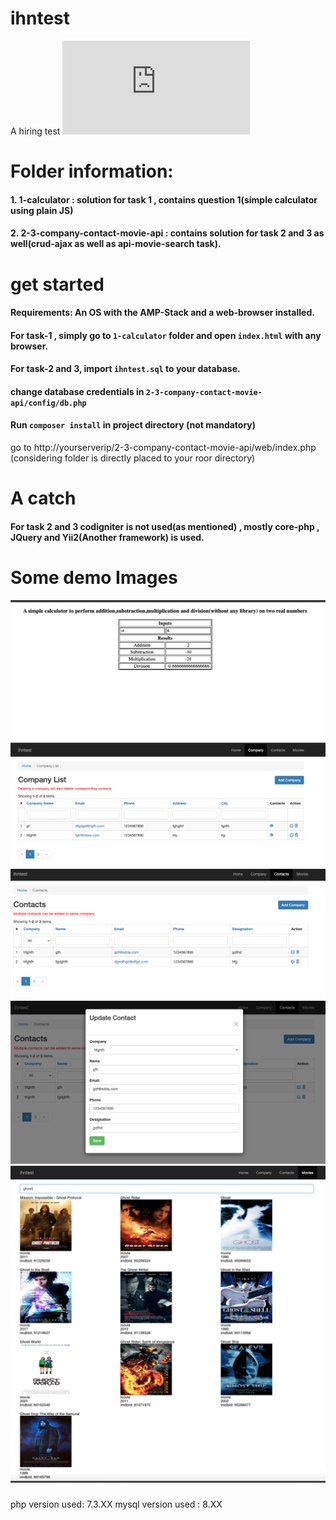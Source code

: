 # ihntest
A hiring test
![DETAILS](https://github.com/CodeChari/ihntest/blob/master/INDIAN%20HOSPITALITY%20NETWORK%20-%20PHP%20TEST%20(1).pdf)



# Folder information:

  #### 1. 1-calculator : solution for task 1 , contains question 1(simple calculator using plain JS)
       
  #### 2. 2-3-company-contact-movie-api : contains solution for task 2 and 3 as well(crud-ajax as well as api-movie-search task).
        
        
# get started

   #### Requirements: An OS with the AMP-Stack and a web-browser installed.
       
   #### For task-1 , simply go to `1-calculator` folder and open `index.html` with any browser.
       
   #### For task-2 and 3, import `ihntest.sql` to your database.
   #### change database credentials in  `2-3-company-contact-movie-api/config/db.php` 
   #### Run `composer install` in project directory (not mandatory)
   go to http://yourserverip/2-3-company-contact-movie-api/web/index.php 
   (considering folder is directly placed to your roor directory)
             


# A catch
   #### For task 2 and 3 codigniter is not used(as mentioned) , mostly core-php , JQuery and Yii2(Another framework) is used.
         
         
         
# Some demo Images
  ![img](https://github.com/CodeChari/ihntest/blob/master/img/0.png)
  ![img](https://github.com/CodeChari/ihntest/blob/master/img/1.png)
  ![img](https://github.com/CodeChari/ihntest/blob/master/img/3.png)
  ![img](https://github.com/CodeChari/ihntest/blob/master/img/4.png)
  ![img](https://github.com/CodeChari/ihntest/blob/master/img/5.png)






#####

php version used: 7.3.XX
mysql version used : 8.XX
